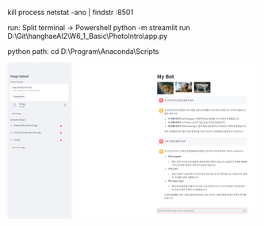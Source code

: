 
kill process 
netstat -ano | findstr :8501

run: 
Split terminal -> Powershell
python -m streamlit run D:\Git\hanghaeAI2\W6_1_Basic\PhotoIntro\app.py

python path: cd  D:\Program\Anaconda\Scripts

![alt text](z_result_image.png)


